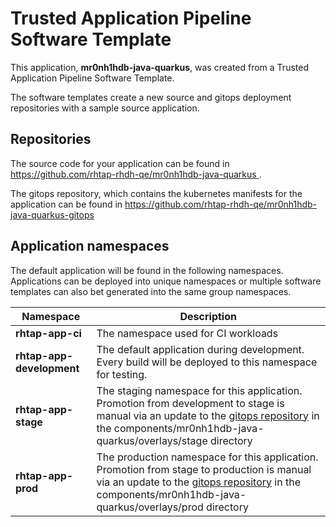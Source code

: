 # Trusted Application Pipeline Software Template

This application, **mr0nh1hdb-java-quarkus**, was created from a Trusted Application Pipeline Software Template.

The software templates create a new source and gitops deployment repositories with a sample source application. 

## Repositories

The source code for your application can be found in [https://github.com/rhtap-rhdh-qe/mr0nh1hdb-java-quarkus ](https://github.com/rhtap-rhdh-qe/mr0nh1hdb-java-quarkus ).
 
The gitops repository, which contains the kubernetes manifests for the application can be found in 
[https://github.com/rhtap-rhdh-qe/mr0nh1hdb-java-quarkus-gitops ](https://github.com/rhtap-rhdh-qe/mr0nh1hdb-java-quarkus-gitops ) 

## Application namespaces 

The default application will be found in the following namespaces. Applications can be deployed into unique namespaces or multiple software templates can also bet generated into the same group namespaces.  

|  Namespace   |  Description   |  
| -------- | -------- |
| **rhtap-app-ci** | The namespace used for CI workloads |
| **rhtap-app-development** | The default application during development. Every build will be deployed to this namespace for testing. |
| **rhtap-app-stage** | The staging namespace for this application. Promotion from development to stage is manual via an update to the [gitops repository](https://github.com/rhtap-rhdh-qe/mr0nh1hdb-java-quarkus-gitops ) in the components/mr0nh1hdb-java-quarkus/overlays/stage directory |
| **rhtap-app-prod** | The production namespace for this application. Promotion from stage to production is manual via an update to the [gitops repository](https://github.com/rhtap-rhdh-qe/mr0nh1hdb-java-quarkus-gitops ) in the components/mr0nh1hdb-java-quarkus/overlays/prod directory |